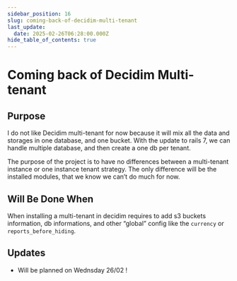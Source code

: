 ```yaml
---
sidebar_position: 16
slug: coming-back-of-decidim-multi-tenant
last_update:
  date: 2025-02-26T06:28:00.000Z
hide_table_of_contents: true
---
```


# Coming back of Decidim Multi-tenant

## Purpose


I do not like Decidim multi-tenant for now because it will mix all the data and storages in one database, and one bucket. With the update to rails 7, we can handle multiple database, and then create a one db per tenant. 


The purpose of the project is to have no differences between a multi-tenant instance or one instance tenant strategy. The only difference will be the installed modules, that we know we can’t do much for now.


## Will Be Done When


When installing a multi-tenant in decidim requires to add  s3 buckets information, db informations, and other “global” config like the `currency` or `reports_before_hiding`.


## Updates

- Will be planned on Wednsday 26/02 !

